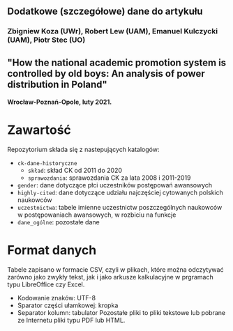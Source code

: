 ## Dodatkowe (szczegółowe) dane do artykułu  
###  Zbigniew Koza (UWr), Robert Lew (UAM), Emanuel Kulczycki (UAM), Piotr Stec (UO) 
##  "How the national academic promotion system is controlled by old boys: An analysis of power distribution in Poland" 
####  Wrocław-Poznań-Opole, luty 2021. 

# Zawartość
Repozytorium składa się z nastepujących katalogów:
- `ck-dane-historyczne`
  - `skład`: skład CK od 2011 do 2020
  - `sprawozdania`: sprawozdania CK za lata 2008 i 2011-2019 
- `gender`: dane dotyczące płci uczestników postępowań awansowych   
- `highly-cited`: dane dotyczące udziału najczęściej cytowanych polskich naukowców 
- `uczestnictwa`: tabele imienne uczestnictw poszczególnych naukowców w postępowaniach awansowych, w rozbiciu na funkcje
- `dane_ogólne`: pozostałe dane

# Format danych
Tabele zapisano w formacie CSV, czyli w plikach, które można odczytywać zarówno jako zwykły tekst, jak i jako arkusze kalkulacyjne w prgramach typu LibreOffice czy Excel. 
-  Kodowanie znaków: UTF-8
-  Sparator części ułamkowej: kropka 
-  Separator kolumn: tabulator
Pozostałe pliki to pliki tekstowe lub pobrane ze Internetu pliki typu PDF lub HTML.  

